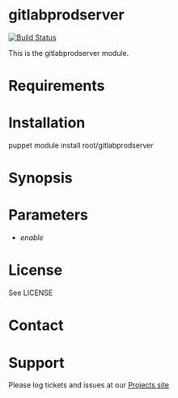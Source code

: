 # gitlabprodserver

[![Build Status](https://travis-ci.org/root/puppet-gitlabprodserver.png?branch=master)](https://travis-ci.org/root/puppet-gitlabprodserver)

This is the gitlabprodserver module.

# Requirements

# Installation

  puppet module install root/gitlabprodserver

# Synopsis

# Parameters

- *enable*

# License

  See LICENSE

# Contact


# Support

Please log tickets and issues at our [Projects site](https://github.com/root/gitlabprodserver)
